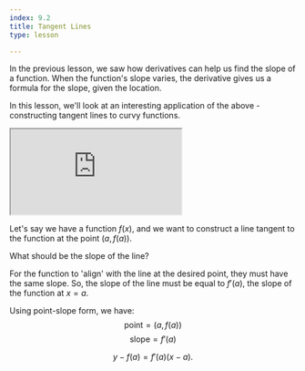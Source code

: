 ```yaml
---
index: 9.2
title: Tangent Lines
type: lesson

---
```


In the previous lesson, we saw how derivatives can help us find the slope of a function. When the function's slope varies, the derivative gives us a formula for the slope, given the location.

In this lesson, we'll look at an interesting application of the above - constructing tangent lines to curvy functions.

<iframe src="https://www.desmos.com/calculator/vcpwd6c0uz?embed"  class="graph"></iframe>

Let's say we have a function $f(x)$, and we want to construct a line tangent to the function at the point $\left(a,f(a)\right).$

What should be the slope of the line? 

For the function to 'align' with the line at the desired point, they must have the same slope. So, the slope of the line must be equal to $f'(a)$, the slope of the function at $x=a$.

Using point-slope form, we have:
$$\text{point} = (a, f(a))$$ $$\text{slope} = f'(a)$$

$$y - f(a) = f'(a) (x-a).$$
<!--stackedit_data:
eyJoaXN0b3J5IjpbLTk0MzE5ODU0OSwtMTk1NzI1NDQ3OSwxNz
g0NTk4MDc5XX0=
-->